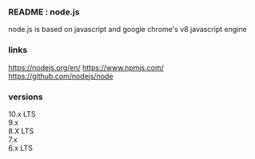 ### README : node.js
node.js is based on javascript and google chrome's v8 javascript engine

### links
https://nodejs.org/en/
https://www.npmjs.com/
https://github.com/nodejs/node

### versions
10.x LTS  
9.x  
8.X LTS  
7.x  
6.x LTS  